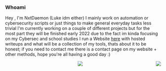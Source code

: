 ### Whoami

Hey , I'm NxtDaemon (Luke idm either) I mainly work on automation or cybersecurity scripts or just things to make general everyday tasks less trivial
I'm currently working on a couple of different projects but for the most part they will be finished early 2022 due to the fact im kinda focusing on my Cybersec and school studies 
I run a Website [here](https://www.nxtdaemon.xyz) with hosted writeups and what will be a collection of my tools, thats about it to be honest; if you need to contact me there is a contact page on my website + other methods, hope you're all having a good day :)

<a href="https://github.com/anuraghazra/github-readme-stats">
  <p align="center" color=#c36587 background-color=#332e39">
  <img align="" src="https://github-readme-stats.vercel.app/api?username=nxtdaemon&count_private=true&show_icons=true&theme=dark" />
  <img align="right" src="https://github-readme-stats.vercel.app/api/top-langs/username=NxtDaemon&count_private=true&show_icons=true&theme=dark&exclude_repo=DotFiles&langs_count=7" />
</a>



